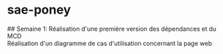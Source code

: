 # sae-poney

## Semaine 1:
Réalisation d'une première version des dépendances et du MCD  
Réalisation d'un diagramme de cas d'utilisation concernant la page web
